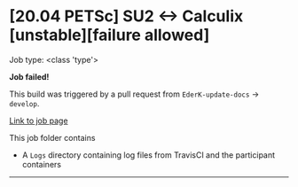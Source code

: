 # [20.04 PETSc] SU2 <-> Calculix [unstable][failure allowed]

Job type: <class 'type'>



**Job failed!**



This build was triggered by a pull request from `EderK-update-docs` → `develop`.



[Link to job page]({[job_link]})


This job folder contains
- A `Logs` directory containing log files from TravisCI and the participant containers


---

